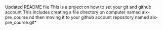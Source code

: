 Updated README file This is a project on how to set your git and github account
This includes creating a file directory on computer named alx-pre_course nd then moving it to your github account repository named alx-pre_course.git*
